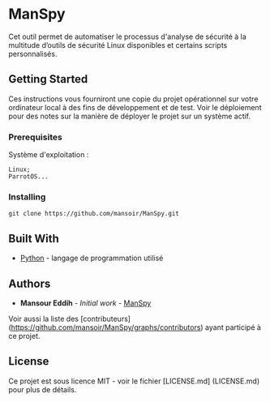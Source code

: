 # ManSpy
Cet outil permet de automatiser le processus d'analyse de sécurité à la multitude d’outils de sécurité Linux disponibles et certains scripts personnalisés.

## Getting Started

Ces instructions vous fourniront une copie du projet opérationnel sur votre ordinateur local à des fins de développement et de test. Voir le déploiement pour des notes sur la manière de déployer le projet sur un système actif.

### Prerequisites

Système d'exploitation :

```
Linux;
ParrotOS...
```

### Installing

```
git clone https://github.com/mansoir/ManSpy.git
```

## Built With

* [Python](https://docs.python.org/fr/3/) - langage de programmation utilisé

## Authors

* **Mansour Eddih** - *Initial work* - [ManSpy](https://github.com/mansoir/ManSpy.git)

Voir aussi la liste des [contributeurs] (https://github.com/mansoir/ManSpy/graphs/contributors) ayant participé à ce projet.

## License

Ce projet est sous licence MIT - voir le fichier [LICENSE.md] (LICENSE.md) pour plus de détails.
